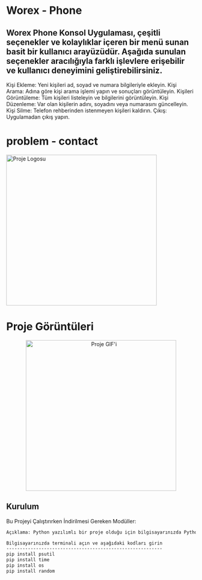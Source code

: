 <!-- Başlık -->
# Worex - Phone
<!-- Kısa Açıklama -->
Worex Phone Konsol Uygulaması, çeşitli seçenekler ve kolaylıklar içeren bir menü sunan basit bir kullanıcı arayüzüdür. Aşağıda sunulan seçenekler aracılığıyla farklı işlevlere erişebilir ve kullanıcı deneyimini geliştirebilirsiniz.
-------------------------------------------------------------------
Kişi Ekleme: Yeni kişileri ad, soyad ve numara bilgileriyle ekleyin.
Kişi Arama: Adına göre kişi arama işlemi yapın ve sonuçları görüntüleyin.
Kişileri Görüntüleme: Tüm kişileri listeleyin ve bilgilerini görüntüleyin.
Kişi Düzenleme: Var olan kişilerin adını, soyadını veya numarasını güncelleyin.
Kişi Silme: Telefon rehberinden istenmeyen kişileri kaldırın.
Çıkış: Uygulamadan çıkış yapın.

# problem - contact
<p align="left">
  <img src="https://i.hizliresim.com/oizit5v.png" alt="Proje Logosu" width="400">
</p>

#         Proje Görüntüleri
<p align="center">
  <img src="https://s13.gifyu.com/images/SjLe4.gif" alt="Proje GIF'i" width="400">
</p>


<!-- Kurulum -->
## Kurulum

Bu Projeyi Çalıştırırken İndirilmesi Gereken Modüller:

```bash
Açıklama: Python yazılımlı bir proje olduğu için bilgisayarınızda Python yüklü olması lazım.

Bilgisayarınızda terminali açın ve aşağıdaki kodları girin
----------------------------------------------------------
pip install psutil
pip install time
pip install os
pip install random

